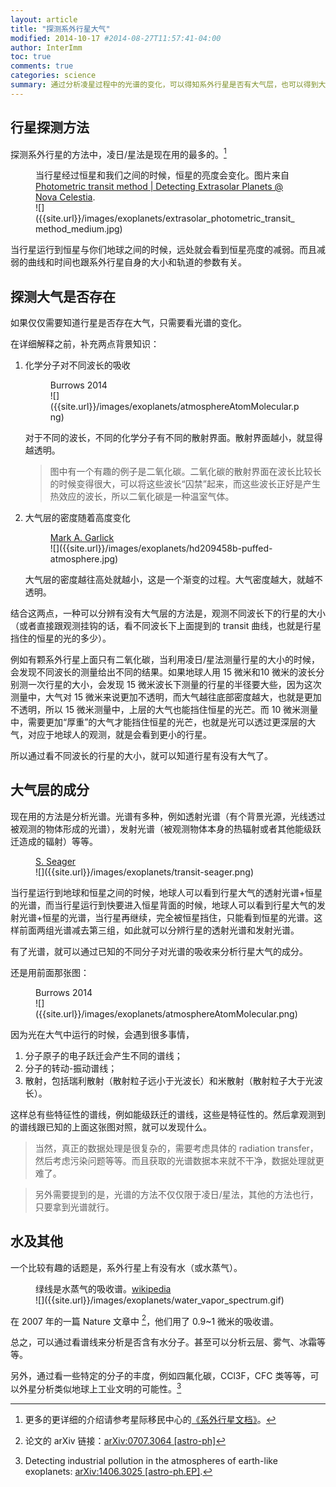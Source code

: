 ```yaml
---
layout: article
title: "探测系外行星大气"
modified: 2014-10-17 #2014-08-27T11:57:41-04:00
author: InterImm
toc: true
comments: true
categories: science
summary: 通过分析凌星过程中的光谱的变化，可以得知系外行星是否有大气层，也可以得到大气层的成分，甚至可以分析潜在的类似地球的工业文明。
---
```







## 行星探测方法

探测系外行星的方法中，凌日/星法是现在用的最多的。[^1]


<figure markdown="1">
<figcaption>
当行星经过恒星和我们之间的时候，恒星的亮度会变化。图片来自 <a href="http://www.novacelestia.com/images/extrasolar_photometric_transit_method.html" target="_blank">Photometric transit method | Detecting Extrasolar Planets @ Nova Celestia</a>.
</figcaption>
![]({{site.url}}/images/exoplanets/extrasolar_photometric_transit_method_medium.jpg)
</figure>


当行星运行到恒星与你们地球之间的时候，远处就会看到恒星亮度的减弱。而且减弱的曲线和时间也跟系外行星自身的大小和轨道的参数有关。


## 探测大气是否存在

如果仅仅需要知道行星是否存在大气，只需要看光谱的变化。

在详细解释之前，补充两点背景知识：

1. 化学分子对不同波长的吸收

	<figure markdown="1">
	<figcaption>
	Burrows 2014
	</figcaption>
	![]({{site.url}}/images/exoplanets/atmosphereAtomMolecular.png)
	</figure>


	对于不同的波长，不同的化学分子有不同的散射界面。散射界面越小，就显得越透明。

	> 图中有一个有趣的例子是二氧化碳。二氧化碳的散射界面在波长比较长的时候变得很大，可以将这些波长“囚禁”起来，而这些波长正好是产生热效应的波长，所以二氧化碳是一种温室气体。

2. 大气层的密度随着高度变化

	<figure markdown="1">
	<figcaption>
	<a href="http://space-art.co.uk" target="_blank">Mark A. Garlick</a>
	</figcaption>
	![]({{site.url}}/images/exoplanets/hd209458b-puffed-atmosphere.jpg)
	</figure>


	大气层的密度越往高处就越小，这是一个渐变的过程。大气密度越大，就越不透明。



结合这两点，一种可以分辨有没有大气层的方法是，观测不同波长下的行星的大小（或者直接跟观测挂钩的话，看不同波长下上面提到的 transit 曲线，也就是行星挡住的恒星的光的多少）。

例如有颗系外行星上面只有二氧化碳，当利用凌日/星法测量行星的大小的时候，会发现不同波长的测量给出不同的结果。如果地球人用 15 微米和10 微米的波长分别测一次行星的大小，会发现 15 微米波长下测量的行星的半径要大些，因为这次测量中，大气对 15 微米来说更加不透明，而大气越往底部密度越大，也就是更加不透明，所以 15 微米测量中，上层的大气也能挡住恒星的光芒。而 10 微米测量中，需要更加“厚重”的大气才能挡住恒星的光芒，也就是光可以透过更深层的大气，对应于地球人的观测，就是会看到更小的行星。

所以通过看不同波长的行星的大小，就可以知道行星有没有大气了。



## 大气层的成分

现在用的方法是分析光谱。光谱有多种，例如透射光谱（有个背景光源，光线透过被观测的物体形成的光谱），发射光谱（被观测物体本身的热辐射或者其他能级跃迁造成的辐射）等等。



<figure markdown="1">
<figcaption>
<a href="http://seagerexoplanets.mit.edu/research.htm" target="_blank">S. Seager</a>
</figcaption>
![]({{site.url}}/images/exoplanets/transit-seager.png)
</figure>


当行星运行到地球和恒星之间的时候，地球人可以看到行星大气的透射光谱+恒星的光谱，而当行星运行到快要进入恒星背面的时候，地球人可以看到行星大气的发射光谱+恒星的光谱，当行星再继续，完全被恒星挡住，只能看到恒星的光谱。这样前面两组光谱减去第三组，如此就可以分辨行星的透射光谱和发射光谱。

有了光谱，就可以通过已知的不同分子对光谱的吸收来分析行星大气的成分。

还是用前面那张图：

<figure markdown="1">
<figcaption>
Burrows 2014
</figcaption>
![]({{site.url}}/images/exoplanets/atmosphereAtomMolecular.png)
</figure>

因为光在大气中运行的时候，会遇到很多事情，

1. 分子原子的电子跃迁会产生不同的谱线；
2. 分子的转动-振动谱线；
3. 散射，包括瑞利散射（散射粒子远小于光波长）和米散射（散射粒子大于光波长）。

这样总有些特征性的谱线，例如能级跃迁的谱线，这些是特征性的。然后拿观测到的谱线跟已知的上面这张图对照，就可以发现什么。

> 当然，真正的数据处理是很复杂的，需要考虑具体的 radiation transfer，然后考虑污染问题等等。而且获取的光谱数据本来就不干净，数据处理就更难了。

> 另外需要提到的是，光谱的方法不仅仅限于凌日/星法，其他的方法也行，只要拿到光谱就行。


## 水及其他

一个比较有趣的话题是，系外行星上有没有水（或水蒸气）。


<figure markdown="1">
<figcaption>
绿线是水蒸气的吸收谱。<a href="http://en.wikipedia.org/wiki/Electromagnetic_absorption_by_water" target="_blank">wikipedia</a>
</figcaption>
![]({{site.url}}/images/exoplanets/water_vapor_spectrum.gif)
</figure>


在 2007 年的一篇 Nature 文章中 [^3]，他们用了 0.9~1 微米的吸收谱。

总之，可以通过看谱线来分析是否含有水分子。甚至可以分析云层、雾气、冰霜等等。


另外，通过看一些特定的分子的丰度，例如四氟化碳，CCl3F，CFC 类等等，可以外星分析类似地球上工业文明的可能性。[^2]






[^1]: 更多的更详细的介绍请参考星际移民中心的<a href="http://exoplanets.readthedocs.org/" target="_blank">《系外行星文档》</a>。
[^2]: Detecting industrial pollution in the atmospheres of earth\-like exoplanets: <a href="http://arxiv.org/abs/1406.3025" target="_blank">arXiv:1406.3025 [astro-ph.EP]</a>.
[^3]: 论文的 arXiv 链接：<a href="http://arxiv.org/abs/0707.3064" target="_blank">arXiv:0707.3064 [astro-ph]</a>


